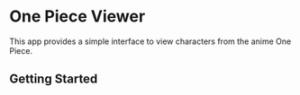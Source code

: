 # One Piece Viewer

This app provides a simple interface to view characters from the anime One Piece.

## Getting Started

